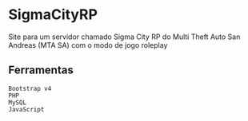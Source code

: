 # SigmaCityRP
Site para um servidor chamado Sigma City RP do Multi Theft Auto San Andreas (MTA SA) com o modo de jogo roleplay

## Ferramentas
    Bootstrap v4
    PHP
    MySQL
    JavaScript
